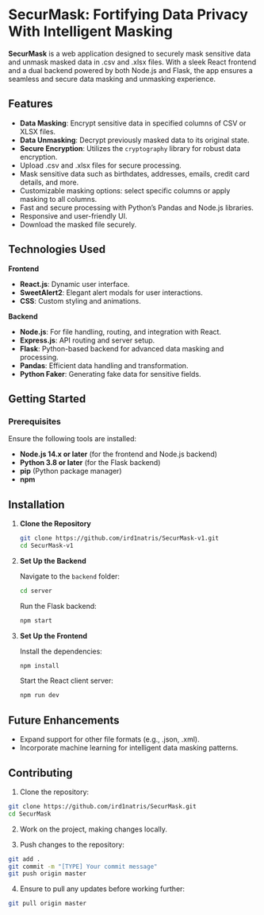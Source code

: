 # SecurMask: Fortifying Data Privacy With Intelligent Masking

**SecurMask** is a web application designed to securely mask sensitive data and unmask masked data in .csv and .xlsx files. With a sleek React frontend and a dual backend powered by both Node.js and Flask, the app ensures a seamless and secure data masking and unmasking experience.

## Features

- **Data Masking**: Encrypt sensitive data in specified columns of CSV or XLSX files.
- **Data Unmasking**: Decrypt previously masked data to its original state.
- **Secure Encryption**: Utilizes the `cryptography` library for robust data encryption.
- Upload .csv and .xlsx files for secure processing.
- Mask sensitive data such as birthdates, addresses, emails, credit card details, and more.
- Customizable masking options: select specific columns or apply masking to all columns.
- Fast and secure processing with Python’s Pandas and Node.js libraries.
- Responsive and user-friendly UI.
- Download the masked file securely.

## Technologies Used

**Frontend**

- **React.js**: Dynamic user interface.
- **SweetAlert2**: Elegant alert modals for user interactions.
- **CSS**: Custom styling and animations.
  
**Backend**

- **Node.js**: For file handling, routing, and integration with React.
- **Express.js**: API routing and server setup.
- **Flask**: Python-based backend for advanced data masking and processing.
- **Pandas**: Efficient data handling and transformation.
- **Python Faker**: Generating fake data for sensitive fields.

## Getting Started

### Prerequisites

Ensure the following tools are installed:

- **Node.js 14.x or later** (for the frontend and Node.js backend)
- **Python 3.8 or later** (for the Flask backend)
- **pip** (Python package manager)
- **npm**

## Installation

1. **Clone the Repository**
   ```bash
   git clone https://github.com/ird1natris/SecurMask-v1.git
   cd SecurMask-v1
   ```
2. **Set Up the Backend**
   
   Navigate to the `backend` folder:
   ```bash
   cd server
   ```
   
   Run the Flask backend:
   ```bash
   npm start  
   ```

3. **Set Up the Frontend**

   Install the dependencies:
   ```bash
   npm install  
   ```

   Start the React client server:
   ```bash
   npm run dev    
   ```

## Future Enhancements

- Expand support for other file formats (e.g., .json, .xml).
- Incorporate machine learning for intelligent data masking patterns.

## Contributing

1. Clone the repository:
```bash
git clone https://github.com/ird1natris/SecurMask.git  
cd SecurMask  
```

2. Work on the project, making changes locally.

3. Push changes to the repository:
```bash
git add .  
git commit -m "[TYPE] Your commit message"  
git push origin master  
```

4. Ensure to pull any updates before working further:
```bash
git pull origin master  
```

